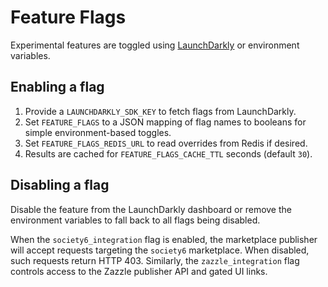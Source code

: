 # Feature Flags

Experimental features are toggled using [LaunchDarkly](https://launchdarkly.com/) or environment variables.

## Enabling a flag

1. Provide a `LAUNCHDARKLY_SDK_KEY` to fetch flags from LaunchDarkly.
2. Set `FEATURE_FLAGS` to a JSON mapping of flag names to booleans for simple environment-based toggles.
3. Set `FEATURE_FLAGS_REDIS_URL` to read overrides from Redis if desired.
4. Results are cached for ``FEATURE_FLAGS_CACHE_TTL`` seconds (default ``30``).

## Disabling a flag

Disable the feature from the LaunchDarkly dashboard or remove the environment
variables to fall back to all flags being disabled.

When the `society6_integration` flag is enabled, the marketplace publisher will
accept requests targeting the `society6` marketplace. When disabled, such
requests return HTTP 403.
Similarly, the `zazzle_integration` flag controls access to the Zazzle publisher
API and gated UI links.
